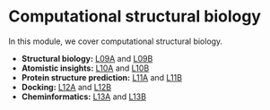 # Computational structural biology

In this module, we cover computational structural biology.

-   **Structural biology:** [L09A](../09A/) and [L09B](../09B/)
-   **Atomistic insights:** [L10A](../10A/) and [L10B](../10B/)
-   **Protein structure prediction:** [L11A](../11A/) and [L11B](../11B/)
-   **Docking:** [L12A](../12A/) and [L12B](../12B/)
-   **Cheminformatics:** [L13A](../13A/) and [L13B](../13B/)
